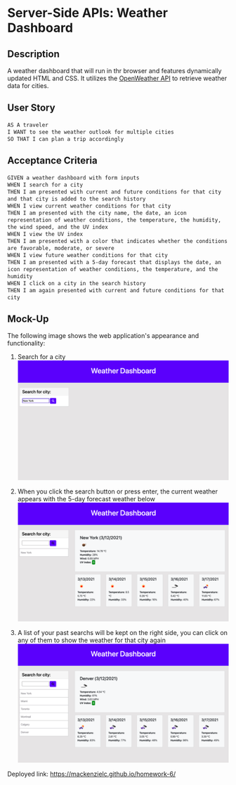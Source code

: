 # Server-Side APIs: Weather Dashboard

## Description

A weather dashboard that will run in thr browser and features dynamically updated HTML and CSS. It utilizes the [OpenWeather API](https://openweathermap.org/api) to retrieve weather data for cities.

## User Story

```
AS A traveler
I WANT to see the weather outlook for multiple cities
SO THAT I can plan a trip accordingly
```

## Acceptance Criteria

```
GIVEN a weather dashboard with form inputs
WHEN I search for a city
THEN I am presented with current and future conditions for that city and that city is added to the search history
WHEN I view current weather conditions for that city
THEN I am presented with the city name, the date, an icon representation of weather conditions, the temperature, the humidity, the wind speed, and the UV index
WHEN I view the UV index
THEN I am presented with a color that indicates whether the conditions are favorable, moderate, or severe
WHEN I view future weather conditions for that city
THEN I am presented with a 5-day forecast that displays the date, an icon representation of weather conditions, the temperature, and the humidity
WHEN I click on a city in the search history
THEN I am again presented with current and future conditions for that city
```

## Mock-Up

The following image shows the web application's appearance and functionality:
1) Search for a city
![The weather app includes a search option](./Assets/SS-1.png)

2) When you click the search button or press enter, the current weather appears with the 5-day forecast weather below
![The weather app includes a five-day forecast and current weather conditions.](./Assets/SS-2.png)

3) A list of your past searchs will be kept on the right side, you can click on any of them to show the weather for that city again
![The weather app includes a list of cities searched before.](./Assets/SS-3.png)

Deployed link: https://mackenzielc.github.io/homework-6/ 